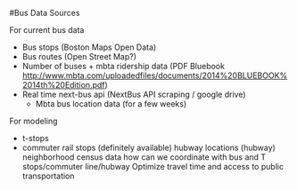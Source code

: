 #Bus Data Sources 

For current bus data
*	Bus stops (Boston Maps Open Data)
*	Bus routes (Open Street Map?)
*	Number of buses + mbta ridership data (PDF Bluebook http://www.mbta.com/uploadedfiles/documents/2014%20BLUEBOOK%2014th%20Edition.pdf)
*	Real time next-bus api (NextBus API scraping / google drive) 
	*	Mbta bus location data (for a few weeks)

For modeling 
*	t-stops
*	commuter rail stops (definitely available)
hubway locations (hubway)
neighborhood census data
how can we coordinate with bus and T stops/commuter line/hubway 
Optimize travel time and access to public transportation